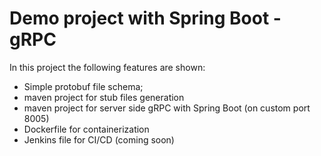 # Demo project with Spring Boot - gRPC

In this project the following features are shown:

- Simple protobuf file schema;
- maven project for stub files generation
- maven project for server side gRPC with Spring Boot (on custom port 8005)
- Dockerfile for containerization
- Jenkins file for CI/CD (coming soon)